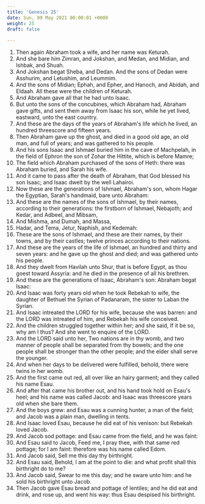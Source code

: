 ```yaml
---
title: 'Genesis 25'
date: Sun, 09 May 2021 00:00:01 +0000
weight: 25
draft: false
  
---
```


1. Then again Abraham took a wife, and her name was Keturah.
2. And she bare him Zimran, and Jokshan, and Medan, and Midian, and Ishbak, and Shuah.
3. And Jokshan begat Sheba, and Dedan. And the sons of Dedan were Asshurim, and Letushim, and Leummim.
4. And the sons of Midian; Ephah, and Epher, and Hanoch, and Abidah, and Eldaah. All these were the children of Keturah.
5. And Abraham gave all that he had unto Isaac.
6. But unto the sons of the concubines, which Abraham had, Abraham gave gifts, and sent them away from Isaac his son, while he yet lived, eastward, unto the east country.
7. And these are the days of the years of Abraham's life which he lived, an hundred threescore and fifteen years.
8. Then Abraham gave up the ghost, and died in a good old age, an old man, and full of years; and was gathered to his people.
9. And his sons Isaac and Ishmael buried him in the cave of Machpelah, in the field of Ephron the son of Zohar the Hittite, which is before Mamre;
10. The field which Abraham purchased of the sons of Heth: there was Abraham buried, and Sarah his wife.
11. And it came to pass after the death of Abraham, that God blessed his son Isaac; and Isaac dwelt by the well Lahairoi.
12. Now these are the generations of Ishmael, Abraham's son, whom Hagar the Egyptian, Sarah's handmaid, bare unto Abraham:
13. And these are the names of the sons of Ishmael, by their names, according to their generations: the firstborn of Ishmael, Nebajoth; and Kedar, and Adbeel, and Mibsam,
14. And Mishma, and Dumah, and Massa,
15. Hadar, and Tema, Jetur, Naphish, and Kedemah:
16. These are the sons of Ishmael, and these are their names, by their towns, and by their castles; twelve princes according to their nations.
17. And these are the years of the life of Ishmael, an hundred and thirty and seven years: and he gave up the ghost and died; and was gathered unto his people.
18. And they dwelt from Havilah unto Shur, that is before Egypt, as thou goest toward Assyria: and he died in the presence of all his brethren.
19. And these are the generations of Isaac, Abraham's son: Abraham begat Isaac:
20. And Isaac was forty years old when he took Rebekah to wife, the daughter of Bethuel the Syrian of Padanaram, the sister to Laban the Syrian.
21. And Isaac intreated the LORD for his wife, because she was barren: and the LORD was intreated of him, and Rebekah his wife conceived.
22. And the children struggled together within her; and she said, If it be so, why am I thus? And she went to enquire of the LORD.
23. And the LORD said unto her, Two nations are in thy womb, and two manner of people shall be separated from thy bowels; and the one people shall be stronger than the other people; and the elder shall serve the younger.
24. And when her days to be delivered were fulfilled, behold, there were twins in her womb.
25. And the first came out red, all over like an hairy garment; and they called his name Esau.
26. And after that came his brother out, and his hand took hold on Esau's heel; and his name was called Jacob: and Isaac was threescore years old when she bare them.
27. And the boys grew: and Esau was a cunning hunter, a man of the field; and Jacob was a plain man, dwelling in tents.
28. And Isaac loved Esau, because he did eat of his venison: but Rebekah loved Jacob.
29. And Jacob sod pottage: and Esau came from the field, and he was faint:
30. And Esau said to Jacob, Feed me, I pray thee, with that same red pottage; for I am faint: therefore was his name called Edom.
31. And Jacob said, Sell me this day thy birthright.
32. And Esau said, Behold, I am at the point to die: and what profit shall this birthright do to me?
33. And Jacob said, Swear to me this day; and he sware unto him: and he sold his birthright unto Jacob.
34. Then Jacob gave Esau bread and pottage of lentiles; and he did eat and drink, and rose up, and went his way: thus Esau despised his birthright.
